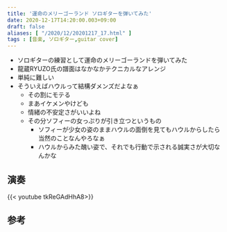 ```yaml
---
title: '運命のメリーゴーランド ソロギターを弾いてみた'
date: 2020-12-17T14:20:00.003+09:00
draft: false
aliases: [ "/2020/12/20201217_17.html" ]
tags : [音楽, ソロギター,guitar cover]
---
```

- ソロギターの練習として運命のメリーゴーランドを弾いてみた
- 龍蔵RYUZO氏の譜面はなかなかテクニカルなアレンジ
- 単純に難しい
- そういえばハウルって結構ダメンズだよなぁ
  - その割にモテる
  - まあイケメンやけども
  - 情緒の不安定さがいいよね
  - その分ソフィーの女っぷりが引き立つというもの
    - ソフィーが少女の姿のままハウルの面倒を見てもハウルからしたら当然のことなんやろなぁ
    - ハウルからみた醜い姿で、それでも行動で示される誠実さが大切なんかな

## 演奏

{{< youtube tkReGAdHhA8>}}

## 参考
<div data-vc_mylinkbox_id="887689566"></div>